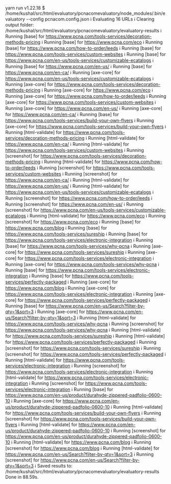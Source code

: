 yarn run v1.22.18
$ /home/kushal/src/html/evaluatory/pcnacomevaluatory/node_modules/.bin/evaluatory --config pcnacom.config.json
ℹ Evaluating 16 URLs
ℹ Clearing output folder: /home/kushal/src/html/evaluatory/pcnacomevaluatory/evaluatory-results
ℹ Running [base] for https://www.pcna.com/tools-services/decoration-methods-pricing
ℹ Running [base] for https://www.pcna.com/eco
ℹ Running [base] for https://www.pcna.com/how-to-order/leeds
ℹ Running [base] for https://www.pcna.com/tools-services/custom-websites
ℹ Running [base] for https://www.pcna.com/en-us/tools-services/customizable-ecatalogs
ℹ Running [base] for https://www.pcna.com/en-us/
ℹ Running [base] for https://www.pcna.com/en-ca/
ℹ Running [axe-core] for https://www.pcna.com/en-us/tools-services/customizable-ecatalogs
ℹ Running [axe-core] for https://www.pcna.com/tools-services/decoration-methods-pricing
ℹ Running [axe-core] for https://www.pcna.com/eco
ℹ Running [axe-core] for https://www.pcna.com/how-to-order/leeds
ℹ Running [axe-core] for https://www.pcna.com/tools-services/custom-websites
ℹ Running [axe-core] for https://www.pcna.com/en-us/
ℹ Running [axe-core] for https://www.pcna.com/en-ca/
ℹ Running [base] for https://www.pcna.com/tools-services/build-your-own-flyers
ℹ Running [axe-core] for https://www.pcna.com/tools-services/build-your-own-flyers
ℹ Running [html-validate] for https://www.pcna.com/tools-services/decoration-methods-pricing
ℹ Running [html-validate] for https://www.pcna.com/en-ca/
ℹ Running [html-validate] for https://www.pcna.com/tools-services/custom-websites
ℹ Running [screenshot] for https://www.pcna.com/tools-services/decoration-methods-pricing
ℹ Running [html-validate] for https://www.pcna.com/how-to-order/leeds
ℹ Running [screenshot] for https://www.pcna.com/tools-services/custom-websites
ℹ Running [screenshot] for https://www.pcna.com/en-ca/
ℹ Running [html-validate] for https://www.pcna.com/en-us/
ℹ Running [html-validate] for https://www.pcna.com/en-us/tools-services/customizable-ecatalogs
ℹ Running [screenshot] for https://www.pcna.com/how-to-order/leeds
ℹ Running [screenshot] for https://www.pcna.com/en-us/
ℹ Running [screenshot] for https://www.pcna.com/en-us/tools-services/customizable-ecatalogs
ℹ Running [html-validate] for https://www.pcna.com/eco
ℹ Running [screenshot] for https://www.pcna.com/eco
ℹ Running [base] for https://www.pcna.com/blog
ℹ Running [base] for https://www.pcna.com/tools-services/sureship
ℹ Running [base] for https://www.pcna.com/tools-services/electronic-integration
ℹ Running [base] for https://www.pcna.com/tools-services/why-pcna
ℹ Running [axe-core] for https://www.pcna.com/tools-services/sureship
ℹ Running [axe-core] for https://www.pcna.com/tools-services/electronic-integration
ℹ Running [axe-core] for https://www.pcna.com/tools-services/why-pcna
ℹ Running [base] for https://www.pcna.com/tools-services/electronic-integration
ℹ Running [base] for https://www.pcna.com/tools-services/perfectly-packaged
ℹ Running [axe-core] for https://www.pcna.com/blog
ℹ Running [axe-core] for https://www.pcna.com/tools-services/electronic-integration
ℹ Running [axe-core] for https://www.pcna.com/tools-services/perfectly-packaged
ℹ Running [base] for https://www.pcna.com/en-us/Search?filter-by-qty=1&sort=3
ℹ Running [axe-core] for https://www.pcna.com/en-us/Search?filter-by-qty=1&sort=3
ℹ Running [html-validate] for https://www.pcna.com/tools-services/why-pcna
ℹ Running [screenshot] for https://www.pcna.com/tools-services/why-pcna
ℹ Running [html-validate] for https://www.pcna.com/tools-services/sureship
ℹ Running [html-validate] for https://www.pcna.com/tools-services/perfectly-packaged
ℹ Running [screenshot] for https://www.pcna.com/tools-services/sureship
ℹ Running [screenshot] for https://www.pcna.com/tools-services/perfectly-packaged
ℹ Running [html-validate] for https://www.pcna.com/tools-services/electronic-integration
ℹ Running [screenshot] for https://www.pcna.com/tools-services/electronic-integration
ℹ Running [html-validate] for https://www.pcna.com/tools-services/electronic-integration
ℹ Running [screenshot] for https://www.pcna.com/tools-services/electronic-integration
ℹ Running [base] for https://www.pcna.com/en-us/product/durahyde-zippered-padfolio-0600-10
ℹ Running [axe-core] for https://www.pcna.com/en-us/product/durahyde-zippered-padfolio-0600-10
ℹ Running [html-validate] for https://www.pcna.com/tools-services/build-your-own-flyers
ℹ Running [screenshot] for https://www.pcna.com/tools-services/build-your-own-flyers
ℹ Running [html-validate] for https://www.pcna.com/en-us/product/durahyde-zippered-padfolio-0600-10
ℹ Running [screenshot] for https://www.pcna.com/en-us/product/durahyde-zippered-padfolio-0600-10
ℹ Running [html-validate] for https://www.pcna.com/blog
ℹ Running [screenshot] for https://www.pcna.com/blog
ℹ Running [html-validate] for https://www.pcna.com/en-us/Search?filter-by-qty=1&sort=3
ℹ Running [screenshot] for https://www.pcna.com/en-us/Search?filter-by-qty=1&sort=3
ℹ Saved results to: /home/kushal/src/html/evaluatory/pcnacomevaluatory/evaluatory-results
Done in 88.59s.
